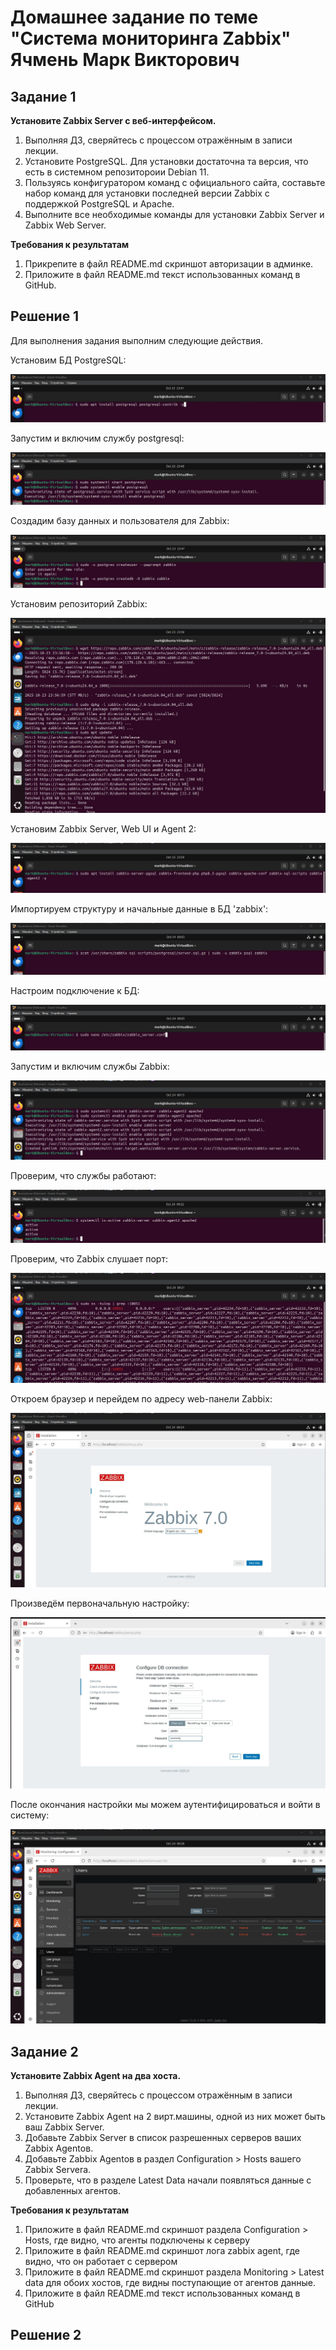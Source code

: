# Домашнее задание по теме "Система мониторинга Zabbix" Ячмень Марк Викторович




## Задание 1

**Установите Zabbix Server с веб-интерфейсом.**

1. Выполняя ДЗ, сверяйтесь с процессом отражённым в записи лекции.
2. Установите PostgreSQL. Для установки достаточна та версия, что есть в системном репозитороии Debian 11.
3. Пользуясь конфигуратором команд с официального сайта, составьте набор команд для установки последней версии Zabbix с поддержкой PostgreSQL и Apache.
4. Выполните все необходимые команды для установки Zabbix Server и Zabbix Web Server.

**Требования к результатам**

1. Прикрепите в файл README.md скриншот авторизации в админке.
2. Приложите в файл README.md текст использованных команд в GitHub.


## Решение 1

Для выполнения задания выполним следующие действия.

Установим БД PostgreSQL:

![img](img/image1.jpg)

Запустим и включим службу postgresql:

![img](img/image2.jpg)

Создадим базу данных и пользователя для Zabbix:

![img](img/image3.jpg)

Установим репозиторий Zabbix:

![img](img/image4.jpg)

Установим Zabbix Server, Web UI и Agent 2:

![img](img/image5.jpg)

Импортируем структуру и начальные данные в БД 'zabbix':

![img](img/image6.jpg)

Настроим подключение к БД:

![img](img/image7.jpg)

Запустим и включим службы Zabbix:

![img](img/image8.jpg)

Проверим, что службы работают:

![img](img/image9.jpg)

Проверим, что Zabbix слушает порт:

![img](img/image10.jpg)

Откроем браузер и перейдем по адресу web-панели Zabbix:

![img](img/image11.jpg)

Произведём первоначальную настройку:

![img](img/image12.jpg)

После окончания настройки мы можем аутентифицироваться и войти в систему:

![img](img/image13.jpg)


## Задание 2

**Установите Zabbix Agent на два хоста.**

1. Выполняя ДЗ, сверяйтесь с процессом отражённым в записи лекции.
2. Установите Zabbix Agent на 2 вирт.машины, одной из них может быть ваш Zabbix Server.
3. Добавьте Zabbix Server в список разрешенных серверов ваших Zabbix Agentов.
4. Добавьте Zabbix Agentов в раздел Configuration > Hosts вашего Zabbix Servera.
5. Проверьте, что в разделе Latest Data начали появляться данные с добавленных агентов.

**Требования к результатам**

1. Приложите в файл README.md скриншот раздела Configuration > Hosts, где видно, что агенты подключены к серверу
2. Приложите в файл README.md скриншот лога zabbix agent, где видно, что он работает с сервером
3. Приложите в файл README.md скриншот раздела Monitoring > Latest data для обоих хостов, где видны поступающие от агентов данные.
4. Приложите в файл README.md текст использованных команд в GitHub


## Решение 2